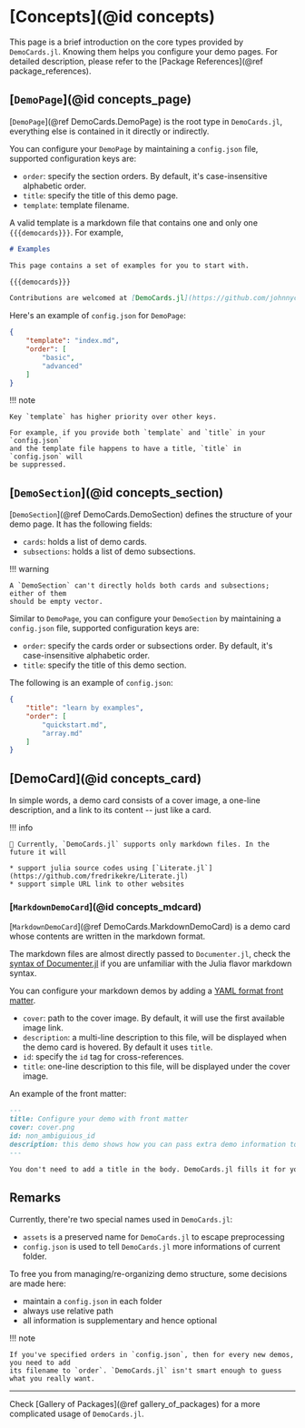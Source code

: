 # [Concepts](@id concepts)

This page is a brief introduction on the core types provided by `DemoCards.jl`.
Knowing them helps you configure your demo pages. For detailed description, please
refer to the [Package References](@ref package_references).

## [`DemoPage`](@id concepts_page)

[`DemoPage`](@ref DemoCards.DemoPage) is the root type in `DemoCards.jl`, everything
else is contained in it directly or indirectly.

You can configure your `DemoPage` by maintaining a `config.json` file, supported
configuration keys are:

* `order`: specify the section orders. By default, it's case-insensitive alphabetic order.
* `title`: specify the title of this demo page.
* `template`: template filename.

A valid template is a markdown file that contains one and only one `{{{democards}}}`. For example,

```markdown
# Examples

This page contains a set of examples for you to start with.

{{{democards}}}

Contributions are welcomed at [DemoCards.jl](https://github.com/johnnychen94/DemoCards.jl) :D
```

Here's an example of `config.json` for `DemoPage`:

```json
{
    "template": "index.md",
    "order": [
        "basic",
        "advanced"
    ]
}
```

!!! note

    Key `template` has higher priority over other keys.

    For example, if you provide both `template` and `title` in your `config.json`
    and the template file happens to have a title, `title` in `config.json` will
    be suppressed.

## [`DemoSection`](@id concepts_section)

[`DemoSection`](@ref DemoCards.DemoSection) defines the structure of your demo page.
It has the following fields:

* `cards`: holds a list of demo cards.
* `subsections`: holds a list of demo subsections.

!!! warning

    A `DemoSection` can't directly holds both cards and subsections; either of them
    should be empty vector.

Similar to `DemoPage`, you can configure your `DemoSection` by maintaining a `config.json`
file, supported configuration keys are:

* `order`: specify the cards order or subsections order. By default, it's case-insensitive alphabetic order.
* `title`: specify the title of this demo section.

The following is an example of `config.json`:

```json
{
    "title": "learn by examples",
    "order": [
        "quickstart.md",
        "array.md"
    ]
}
```

## [DemoCard](@id concepts_card)

In simple words, a demo card consists of a cover image, a one-line description, and
a link to its content -- just like a card.

!!! info

    🚧 Currently, `DemoCards.jl` supports only markdown files. In the future it will

    * support julia source codes using [`Literate.jl`](https://github.com/fredrikekre/Literate.jl)
    * support simple URL link to other websites

### [`MarkdownDemoCard`](@id concepts_mdcard)

[`MarkdownDemoCard`](@ref DemoCards.MarkdownDemoCard) is a demo card whose contents
are written in the markdown format.

The markdown files are almost directly passed to `Documenter.jl`, check the
[syntax of Documenter.jl](https://juliadocs.github.io/Documenter.jl/stable/man/syntax/)
if you are unfamiliar with the Julia flavor markdown syntax.

You can configure your markdown demos by adding a [YAML format front matter](https://jekyllrb.com/docs/front-matter/).

* `cover`: path to the cover image. By default, it will use the first available image link.
* `description`: a multi-line description to this file, will be displayed when the demo card is hovered. By default it uses `title`.
* `id`: specify the `id` tag for cross-references.
* `title`: one-line description to this file, will be displayed under the cover image.

An example of the front matter:

```markdown
---
title: Configure your demo with front matter
cover: cover.png
id: non_ambiguious_id
description: this demo shows how you can pass extra demo information to DemoCards package.
---

You don't need to add a title in the body. DemoCards.jl fills it for you.
```

## Remarks

Currently, there're two special names used in `DemoCards.jl`:

* `assets` is a preserved name for `DemoCards.jl` to escape preprocessing
* `config.json` is used to tell `DemoCards.jl` more informations of current folder.

To free you from managing/re-organizing demo structure, some decisions are made here:

* maintain a `config.json` in each folder
* always use relative path
* all information is supplementary and hence optional

!!! note

    If you've specified orders in `config.json`, then for every new demos, you need to add
    its filename to `order`. `DemoCards.jl` isn't smart enough to guess what you really want.

---

Check [Gallery of Packages](@ref gallery_of_packages) for a more complicated usage of `DemoCards.jl`.
